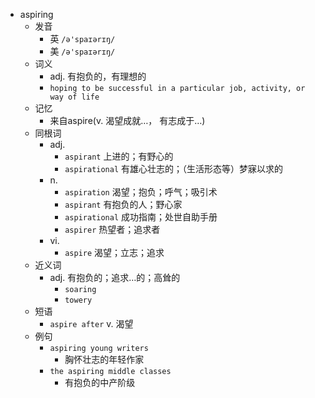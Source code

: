 - aspiring
  - 发音
    - 英 `/ə'spaɪərɪŋ/`
    - 美 `/ə'spaɪərɪŋ/`
  - 词义
    - adj. 有抱负的，有理想的
    - `hoping to be successful in a particular job, activity, or way of life`
  - 记忆
    - 来自aspire(v. 渴望成就…， 有志成于…)
  - 同根词
    - adj.
      - `aspirant` 上进的；有野心的
      - `aspirational` 有雄心壮志的；（生活形态等）梦寐以求的
    - n.
      - `aspiration` 渴望；抱负；呼气；吸引术
      - `aspirant` 有抱负的人；野心家
      - `aspirational` 成功指南；处世自助手册
      - `aspirer` 热望者；追求者
    - vi.
      - `aspire` 渴望；立志；追求
  - 近义词
    - adj. 有抱负的；追求…的；高耸的
      - `soaring`
      - `towery`
  - 短语
    - `aspire after` v. 渴望 
  - 例句
    - `aspiring young writers`
      - 胸怀壮志的年轻作家
    - `the aspiring middle classes`
      - 有抱负的中产阶级

